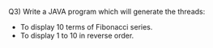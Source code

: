 Q3) Write a JAVA program which will generate the threads:

- To display 10 terms of Fibonacci series.
- To display 1 to 10 in reverse order.